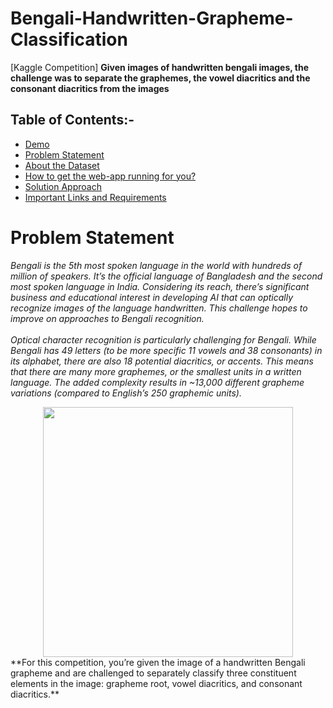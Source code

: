 # Bengali-Handwritten-Grapheme-Classification
[Kaggle Competition] **Given images of handwritten bengali images, the challenge was to separate the graphemes, the vowel diacritics and the consonant diacritics from the images** 

## Table of Contents:-
* [Demo](#0)
* [Problem Statement](#problem-statement)
* [About the Dataset](#b)
* [How to get the web-app running for you?](#c)
* [Solution Approach](#d)
* [Important Links and Requirements](#e)

# Problem Statement 
*Bengali is the 5th most spoken language in the world with hundreds of million of speakers. It’s the official language of Bangladesh and the second most spoken language in India. Considering its reach, there’s significant business and educational interest in developing AI that can optically recognize images of the language handwritten. This challenge hopes to improve on approaches to Bengali recognition.<br></br>
Optical character recognition is particularly challenging for Bengali. While Bengali has 49 letters (to be more specific 11 vowels and 38 consonants) in its alphabet, there are also 18 potential diacritics, or accents. This means that there are many more graphemes, or the smallest units in a written language. The added complexity results in ~13,000 different grapheme variations (compared to English’s 250 graphemic units).*
<div align="center">
<img src='https://www.googleapis.com/download/storage/v1/b/kaggle-user-content/o/inbox%2F1095143%2Fa9a48686e3f385d9456b59bf2035594c%2Fdesc.png?generation=1576531903599785&alt=media' width=400 height=400 />
</div>
**For this competition, you’re given the image of a handwritten Bengali grapheme and are challenged to separately classify three constituent elements in the image: grapheme root, vowel diacritics, and consonant diacritics.**
